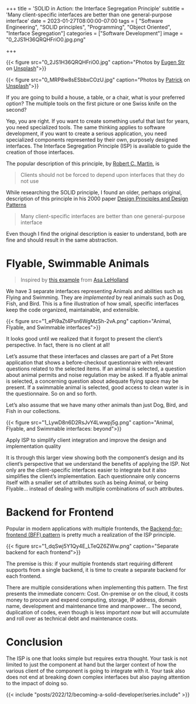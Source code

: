 +++
title = 'SOLID in Action: the Interface Segregation Principle'
subtitle = 'Many client-specific interfaces are better than one general-purpose interface'
date = 2023-01-27T08:00:00-07:00
tags = [ "Software Engineering", "SOLID principles", "Programming", "Object Oriented", "Interface Segregation"]
categories = ["Software Development"]
image = "0_2JS1H36QRQHFriO0.jpg.png"

+++

{{< figure src="0_2JS1H36QRQHFriO0.jpg" caption="Photos by [Eugen Str](https://unsplash.com/@eugen1980?utm_source=medium&utm_medium=referral) on [Unsplash](https://unsplash.com/?utm_source=medium&utm_medium=referral)">}}

{{< figure src="0_MRP8w8sESbbxCOzU.jpg" caption="Photos by [Patrick](https://unsplash.com/@pf91_photography?utm_source=medium&utm_medium=referral) on [Unsplash](https://unsplash.com/?utm_source=medium&utm_medium=referral)">}}

If you are going to build a house, a table, or a chair, what is your preferred option? The multiple tools on the first picture or one Swiss knife on the second?

Yep, you are right. If you want to create something useful that last for years, you need specialized tools. The same thinking applies to software development, if you want to create a serious application, you need specialized components represented by their own, purposely designed interfaces. The Interface Segregation Principle (ISP) is available to guide the creation of those interfaces.

The popular description of this principle, by [Robert C. Martin](https://en.wikipedia.org/wiki/Robert_C._Martin), is

> Clients should not be forced to depend upon interfaces that they do not use

While researching the SOLID principle, I found an older, perhaps original, description of this principle in his 2000 paper [Design Principles and Design Patterns](https://web.archive.org/web/20150906155800/http://www.objectmentor.com/resources/articles/Principles_and_Patterns.pdf)

> Many client-specific interfaces are better than one general-purpose interface

Even though I find the original description is easier to understand, both are fine and should result in the same abstraction.

Flyable, Swimmable Animals
==========================

> Inspired by [this example](https://medium.matcha.fyi/solid-principles-using-typescript-b8d2cb84bfcf) from [Asa LeHolland](https://medium.com/u/ca267f562fa8?source=post_page-----6c8f92d2133a--------------------------------)

We have 3 separate interfaces representing Animals and abilities such as Flying and Swimming. They are _implemented_ by real animals such as Dog, Fish, and Bird. This is a fine illustration of how small, specific interfaces keep the code organized, maintainable, and extensible.

{{< figure src="1_ePi9aZt4Psn6WgMzSh-2vA.png" caption="Animal, Flyable, and Swimmable interfaces">}}

It looks good until we realized that it forgot to present the client’s perspective. In fact, there is no client at all!

Let’s assume that these interfaces and classes are part of a Pet Store application that shows a before-checkout questionnaire with relevant questions related to the selected items. If an animal is selected, a question about animal permits and noise regulation may be asked. If a flyable animal is selected, a concerning question about adequate flying space may be present. If a swimmable animal is selected, good access to clean water is in the questionnaire. So on and so forth.

Let’s also assume that we have many other animals than just Dog, Bird, and Fish in our collections.

{{< figure src="1_LywD8n6D2RsJvY4Lwwpj5g.png" caption="Animal, Flyable, and Swimmable interfaces: beyond">}}

Apply ISP to simplify client integration and improve the design and implementation quality

It is through this larger view showing both the component’s design and its client’s perspective that we understand the benefits of applying the ISP. Not only are the client-specific interfaces easier to integrate but it also simplifies the client’s implementation. Each questionnaire only concerns itself with a smaller set of attributes such as being Animal, or being Flyable… instead of dealing with multiple combinations of such attributes.

Backend for Frontend
====================

Popular in modern applications with multiple frontends, the [Backend-for-frontend (BFF) pattern](https://learn.microsoft.com/en-us/azure/architecture/patterns/backends-for-frontends) is pretty much a realization of the ISP principle.

{{< figure src="1_dqSwj5Y1Qy4E_LTeQZ6ZWw.png" caption="Separate backend for each frontend">}}


The premise is this: if your multiple frontends start requiring different supports from a single backend, it is time to create a separate backend for each frontend.

There are multiple considerations when implementing this pattern. The first presents the immediate concern: Cost. On-premise or on the cloud, it costs money to procure and expend computing, storage, IP address, domain name, development and maintenance time and manpower… The second, duplication of codes, even though is less important _now_ but will accumulate and roll over as technical debt and maintenance costs.

Conclusion
==========

The ISP is one that looks simple but requires extra thought. Your task is not limited to just the component at hand but the larger context of how the various client of the component is going to integrate with it. Your task also does not end at breaking down complex interfaces but also paying attention to the impact of doing so.


{{< include "posts/2022/12/becoming-a-solid-developer/series.include" >}}